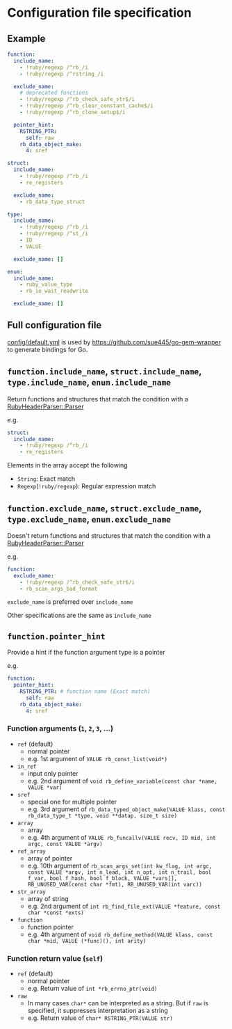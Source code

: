 # Configuration file specification

## Example
```yaml
function:
  include_name:
    - !ruby/regexp /^rb_/i
    - !ruby/regexp /^rstring_/i

  exclude_name:
    # deprecated functions
    - !ruby/regexp /^rb_check_safe_str$/i
    - !ruby/regexp /^rb_clear_constant_cache$/i
    - !ruby/regexp /^rb_clone_setup$/i

  pointer_hint:
    RSTRING_PTR:
      self: raw
    rb_data_object_make:
      4: sref

struct:
  include_name:
    - !ruby/regexp /^rb_/i
    - re_registers

  exclude_name:
    - rb_data_type_struct

type:
  include_name:
    - !ruby/regexp /^rb_/i
    - !ruby/regexp /^st_/i
    - ID
    - VALUE

  exclude_name: []

enum:
  include_name:
    - ruby_value_type
    - rb_io_wait_readwrite

  exclude_name: []
```

## Full configuration file
[config/default.yml](config/default.yml) is used by https://github.com/sue445/go-gem-wrapper to generate bindings for Go.

## `function.include_name`, `struct.include_name`, `type.include_name`, `enum.include_name`
Return functions and structures that match the condition with a [RubyHeaderParser::Parser](lib/ruby_header_parser/parser.rb)

e.g.

```yaml
struct:
  include_name:
    - !ruby/regexp /^rb_/i
    - re_registers
```

Elements in the array accept the following

* `String`: Exact match
* `Regexp`(`!ruby/regexp`): Regular expression match

## `function.exclude_name`, `struct.exclude_name`, `type.exclude_name`, `enum.exclude_name`
Doesn't return functions and structures that match the condition with a [RubyHeaderParser::Parser](lib/ruby_header_parser/parser.rb)

e.g.

```yaml
function:
  exclude_name:
    - !ruby/regexp /^rb_check_safe_str$/i
    - rb_scan_args_bad_format
```

`exclude_name` is preferred over `include_name`

Other specifications are the same as `include_name`

## `function.pointer_hint`
Provide a hint if the function argument type is a pointer

e.g.

```yaml
function:
  pointer_hint:
    RSTRING_PTR: # function name (Exact match)
      self: raw
    rb_data_object_make:
      4: sref
```

### Function arguments (`1`, `2`, `3`, ...)
* `ref` (default)
    * normal pointer
    * e.g. 1st argument of `VALUE rb_const_list(void*)`
* `in_ref`
    * input only pointer
    * e.g. 2nd argument of `void rb_define_variable(const char *name, VALUE *var)`
* `sref`
    * special one for multiple pointer
    * e.g. 3rd argument of `rb_data_typed_object_make(VALUE klass, const rb_data_type_t *type, void **datap, size_t size)`
* `array`
    * array
    * e.g. 4th argument of `VALUE rb_funcallv(VALUE recv, ID mid, int argc, const VALUE *argv)`
* `ref_array`
    * array of pointer
    * e.g. 10th argument of `rb_scan_args_set(int kw_flag, int argc, const VALUE *argv, int n_lead, int n_opt, int n_trail, bool f_var, bool f_hash, bool f_block, VALUE *vars[], RB_UNUSED_VAR(const char *fmt), RB_UNUSED_VAR(int varc))`
* `str_array`
    * array of string
    * e.g. 2nd argument of `int rb_find_file_ext(VALUE *feature, const char *const *exts)`
* `function`
    * function pointer
    * e.g. 4th argument of `void rb_define_method(VALUE klass, const char *mid, VALUE (*func)(), int arity)`

### Function return value (`self`)
* `ref` (default)
    * normal pointer
    * e.g. Return value of `int *rb_errno_ptr(void)`
* `raw`
    * In many cases `char*` can be interpreted as a string. But if `raw` is specified, it suppresses interpretation as a string
    * e.g. Return value of `char* RSTRING_PTR(VALUE str)`
